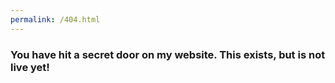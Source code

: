 ```yaml
---
permalink: /404.html
---
```

### You have hit a secret door on my website. This exists, but is not live yet!
